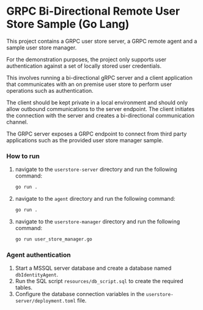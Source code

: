 # GRPC Bi-Directional Remote User Store Sample (Go Lang)

This project contains a GRPC user store server, a GRPC remote agent and a sample user store manager.

For the demonstration purposes, the project only supports user authentication against a set of locally stored user credentials.

This involves running a bi-directional gRPC server and a client application that communicates with an on premise user store to perform user operations such as authentication.

The client should be kept private in a local environment and should only allow outbound communications to the server endpoint. The client initiates the connection with the server and creates a bi-directional communication channel.

The GRPC server exposes a GRPC endpoint to connect from third party applications such as the provided user store manager sample.

### How to run

1. navigate to the `userstore-server` directory and run the following command:
   ```bash
   go run .
   ```

2. navigate to the `agent` directory and run the following command:
   ```bash
   go run .
   ```

3. navigate to the `userstore-manager` directory and run the following command:

   ```bash
   go run user_store_manager.go
   ```

### Agent authentication

1. Start a MSSQL server database and create a database named `dbIdentityAgent`.
2. Run the SQL script `resources/db_script.sql` to create the required tables.
3. Configure the database connection variables in the `userstore-server/deployment.toml` file.
